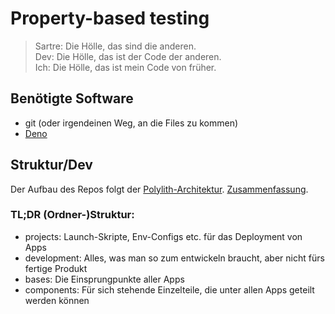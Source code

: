# Property-based testing

> Sartre: Die Hölle, das sind die anderen.  
> Dev: Die Hölle, das ist der Code der anderen.  
> Ich: Die Hölle, das ist mein Code von früher.

## Benötigte Software

- git (oder irgendeinen Weg, an die Files zu kommen)
- [Deno](https://deno.com/)

## Struktur/Dev

Der Aufbau des Repos folgt der [Polylith-Architektur](https://polylith.gitbook.io/polylith/). [Zusammenfassung](https://davidvujic.github.io/python-polylith-docs/workspace/).

### TL;DR (Ordner-)Struktur:

- projects: Launch-Skripte, Env-Configs etc. für das Deployment von Apps
- development: Alles, was man so zum entwickeln braucht, aber nicht fürs fertige Produkt
- bases: Die Einsprungpunkte aller Apps
- components: Für sich stehende Einzelteile, die unter allen Apps geteilt werden können

